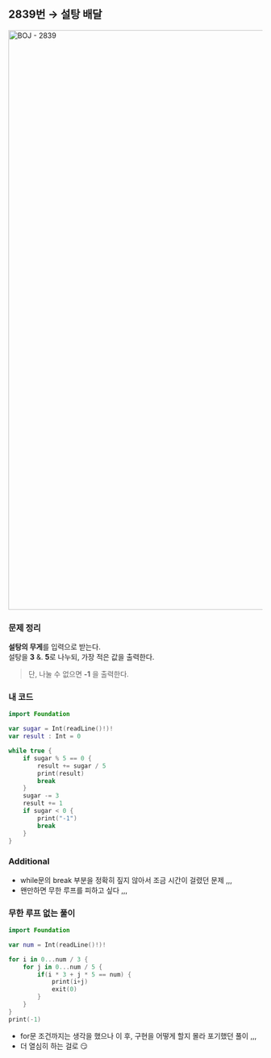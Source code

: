 ## 2839번 → 설탕 배달
<img width="1150" alt="BOJ - 2839" src="https://user-images.githubusercontent.com/64394744/132623880-3b6509e1-2a4a-4a03-af77-20e4c02cfe70.png">


### 문제 정리
**설탕의 무게**를 입력으로 받는다. </br>
설탕을 **3** &. **5**로 나누되, 가장 적은 값을 출력한다. </br>
> 단, 나눌 수 없으면 **-1** 을 출력한다.

### 내 코드
```swift
import Foundation

var sugar = Int(readLine()!)!
var result : Int = 0

while true {
    if sugar % 5 == 0 {
        result += sugar / 5
        print(result)
        break
    }
    sugar -= 3
    result += 1
    if sugar < 0 {
        print("-1")
        break
    }
}
```

### Additional

- while문의 break 부분을 정확히 짚지 않아서 조금 시간이 걸렸던 문제 ,,,
- 왠만하면 무한 루프를 피하고 싶다 ,,,


### 무한 루프 없는 풀이
```swift
import Foundation

var num = Int(readLine()!)!

for i in 0...num / 3 {
    for j in 0...num / 5 {
        if(i * 3 + j * 5 == num) {
            print(i+j)
            exit(0)
        }
    }
}
print(-1)
```
- for문 조건까지는 생각을 했으나 이 후, 구현을 어떻게 할지 몰라 포기했던 풀이 ,,,
- 더 열심히 하는 걸로 😏
